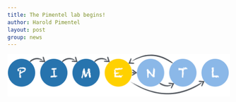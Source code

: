 ```yaml
---
title: The Pimentel lab begins!
author: Harold Pimentel
layout: post
group: news
---
```

 <img src="/static/img/logo/hp_logo.png" alt="1st day" class="img-fluid">

